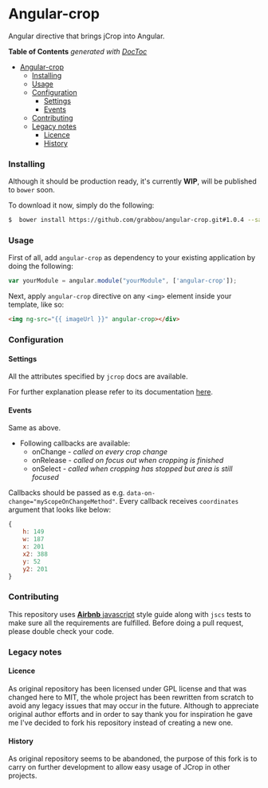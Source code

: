Angular-crop
========

Angular directive that brings jCrop into Angular.

**Table of Contents**  *generated with [DocToc](http://doctoc.herokuapp.com/)*

-  [Angular-crop](#user-content-angular-crop)
    - [Installing](#user-content-installing)
    - [Usage](#user-content-usage)
    - [Configuration](#user-content-configuration)
        - [Settings](#user-content-settings)
        - [Events](#user-content-events)
    - [Contributing](#user-content-contributing)
    - [Legacy notes](#user-content-legacy-notes)
        - [Licence](#user-content-licence)
        - [History](#user-content-history)

### Installing

Although it should be production ready, it's currently **WIP**, will be published to `bower` soon.

To download it now, simply do the following:
```bash
$  bower install https://github.com/grabbou/angular-crop.git#1.0.4 --save
```

### Usage

First of all, add `angular-crop` as dependency to your existing application by doing the following:

```js
var yourModule = angular.module("yourModule", ['angular-crop']);
```

Next, apply `angular-crop` directive on any `<img>` element inside your template, like so:

```html
<img ng-src="{{ imageUrl }}" angular-crop></div>
````

### Configuration

#### Settings

All the attributes specified by `jcrop` docs are available.

For further explanation please refer to its documentation [here](http://deepliquid.com/content/Jcrop_Manual.html#Setting_Options).

#### Events

Same as above.

- Following callbacks are available:
    - onChange - *called on every crop change*
    - onRelease - *called on focus out when cropping is finished*
    - onSelect - *called when cropping has stopped but area is still focused*

Callbacks should be passed as e.g. `data-on-change="myScopeOnChangeMethod"`. Every callback receives `coordinates` argument that looks like below:

```js
{
    h: 149
    w: 187
    x: 201
    x2: 388
    y: 52
    y2: 201
}
```

### Contributing

This repository uses [**Airbnb** javascript](https://github.com/airbnb/javascript) style guide along with `jscs` tests to make sure all the requirements are fulfilled. Before doing a pull request, please double check your code.

### Legacy notes

#### Licence

As original repository has been licensed under GPL license and that was changed here to MIT, the whole project has been rewritten from scratch to avoid any legacy issues that may occur in the future. Although to appreciate original author efforts and in order to say thank you for inspiration he gave me I've decided to fork his repository instead of creating a new one.

#### History

As original repository seems to be abandoned, the purpose of this fork is to carry on further development to allow easy usage of JCrop in other projects.
